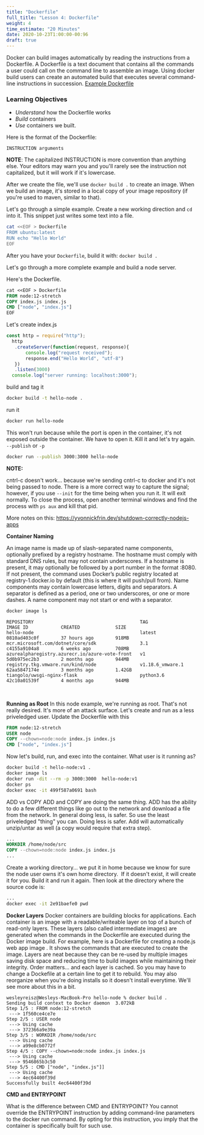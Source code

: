 ```yaml
---
title: "Dockerfile"
full_title: "Lesson 4: Dockerfile"
weight: 4
time_estimate: "20 Minutes"
date: 2020-10-23T1:00:00-00:96
draft: true
---
```


Docker can build images automatically by reading the instructions from a Dockerfile. A Dockerfile is a text document that contains all the commands a user could call on the command line to assemble an image. Using docker build users can create an automated build that executes several command-line instructions in succession.
[Example Dockerfile](https://docs.nginx.com/nginx/admin-guide/installing-nginx/installing-nginx-docker/)

### Learning Objectives
* *Understand* how the Dockerfile works
* *Build* containers
* *Use* containers we built.


Here is the format of the Dockerfile:

`INSTRUCTION arguments`

**NOTE**: The capitalized INSTRUCTION is more convention than anything else. Your editors may warn you and you'll rarely see the instruction not capitalized, but it will work if it's lowercase. 

After we create the file, we'll use `docker build .` to create an image. When we build an image, it's stored in a local copy of your image repository (if you're used to maven, similar to that).

Let's go through a simple example. Create a new working direction and `cd` into it. This snippet just writes some text into a file.
```bash
cat <<EOF > Dockerfile
FROM ubuntu:latest
RUN echo "Hello World"
EOF
```

After you have your `Dockerfile`, build it with:
`docker build .`

Let's go through a more complete example and build a node server.

Here's the Dockerfile.
```Dockerfile
cat <<EOF > Dockerfile
FROM node:12-stretch
COPY index.js index.js
CMD ["node", "index.js"]
EOF
```

Let's create index.js
```javascript
const http = require("http");
  http
   .createServer(function(request, response){
       console.log("request received");
       response.end("Hello World", "utf-8")
   })
   .listen(3000)
  console.log("server running: localhost:3000");
```

build and tag it
```bash
docker build -t hello-node .
```

run it
```bash
docker run hello-node
```

This won't run because while the port is open in the container, it's not exposed outside the container. We have to open it. Kill it and let's try again. `--publish` or `-p`
```bash
docker run --publish 3000:3000 hello-node
```

**NOTE:** 

cntrl-c doesn't work... because we're sending cntrl-c to docker and it's not being passed to node. There is a more correct way to capture the signal; however, if you use `--init` for the time being when you run it. It will exit normally. To close the process, open another terminal windows and find the process with `ps aux` and kill that pid.

More notes on this: https://yvonnickfrin.dev/shutdown-correctly-nodejs-apps

**Container Naming**

An image name is made up of slash-separated name components, optionally prefixed by a registry hostname. The hostname must comply with standard DNS rules, but may not contain underscores. If a hostname is present, it may optionally be followed by a port number in the format :8080. If not present, the command uses Docker’s public registry located at registry-1.docker.io by default (this is where it will push/pull from). Name components may contain lowercase letters, digits and separators. A separator is defined as a period, one or two underscores, or one or more dashes. A name component may not start or end with a separator.
```bash
docker image ls
```
```
REPOSITORY                                       TAG                 IMAGE ID            CREATED             SIZE
hello-node                                       latest              0810ad403c0f        37 hours ago        918MB
mcr.microsoft.com/dotnet/core/sdk                3.1                 c4155a9104a8        6 weeks ago         708MB
azurealpharegistry.azurecr.io/azure-vote-front   v1                  5d0b975ec2b3        2 months ago        944MB
registry.tkg.vmware.run/kind/node                v1.18.6_vmware.1    62aa5847174e        3 months ago        1.42GB
tiangolo/uwsgi-nginx-flask                       python3.6           42c10a01539f        4 months ago        944MB
```
&nbsp; 

**Running as Root**
In this node example, we're running as root. That's not really desired. It's more of an attack surface. Let's create and run as a less priveledged user. Update the Dockerfile with this
```Dockerfile
FROM node:12-stretch
USER node 
COPY --chown=node:node index.js index.js
CMD ["node", "index.js"]
```

Now let's build, run, and exec into the container. What user is it running as?
```bash
docker build -t hello-node:v1 .
docker image ls
docker run -dit --rm -p 3000:3000  hello-node:v1
docker ps
docker exec -it 499f587a0691 bash
```

ADD vs COPY
ADD and COPY are doing the same thing. ADD has the ability to do a few different things like go out to the network and download a file from the network. In general doing less, is safer. So use the least priveledged "thing" you can. Doing less is safer. Add will automatically unzip/untar as well (a copy would require that extra step).

```Dockerfile
...
WORKDIR /home/node/src
COPY --chown=node:node index.js index.js
...
```
Create a working directory... we put it in home because we know for sure the node user owns it's own home directory.  If it doesn't exist, it will create it for you. Build it and run it again. Then look at the directory where the source code is:
```bash
...
docker exec -it 2e91baefe0 pwd
```

**Docker Layers** 
Docker containers are building blocks for applications. Each container is an image with a readable/writeable layer on top of a bunch of read-only layers.
These layers (also called intermediate images) are generated when the commands in the Dockerfile are executed during the Docker image build.
For example, here is a Dockerfile for creating a node.js web app image . It shows the commands that are executed to create the image. Layers are neat because they can be re-used by multiple images saving disk space and reducing time to build images while maintaining their integrity. Order matters... and each layer is cached. So you may have to change a Dockefile at a certain line to get it to rebuild. You may also reorganize when you're doing installs so it doesn't install everytime. We'll see more about this in a bit.
```
wesleyreisz@Wesleys-MacBook-Pro hello-node % docker build .
Sending build context to Docker daemon  3.072kB
Step 1/5 : FROM node:12-stretch
 ---> 1f560ce4ce7e
Step 2/5 : USER node
 ---> Using cache
 ---> 372366a9e39a
Step 3/5 : WORKDIR /home/node/src
 ---> Using cache
 ---> a99e8cb0772f
Step 4/5 : COPY --chown=node:node index.js index.js
 ---> Using cache
 ---> 9546865b3c50
Step 5/5 : CMD ["node", "index.js"]]
 ---> Using cache
 ---> 4ec64400f39d
Successfully built 4ec64400f39d
```

**CMD and ENTRYPOINT**

What is the difference between CMD and ENTRYPOINT? You cannot override the ENTRYPOINT instruction by adding command-line parameters to the docker run command. By opting for this instruction, you imply that the container is specifically built for such use.